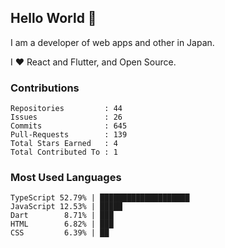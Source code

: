 ## Hello World 👋

I am a developer of web apps and other in Japan.

I ❤️ React and Flutter, and Open Source.

### Contributions

<!-- contributions start -->

    Repositories         : 44
    Issues               : 26
    Commits              : 645
    Pull-Requests        : 139
    Total Stars Earned   : 4
    Total Contributed To : 1

<!-- contributions end -->

### Most Used Languages

<!-- most-used-languages start -->

    TypeScript 52.79% | ████████████████████
    JavaScript 12.53% | █████
    Dart        8.71% | ███
    HTML        6.82% | ███
    CSS         6.39% | ██

<!-- most-used-languages end -->

